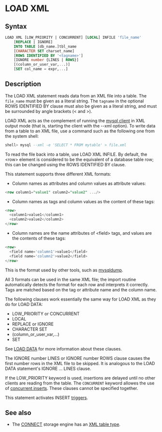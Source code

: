 # LOAD XML

## Syntax

```sql
LOAD XML [LOW_PRIORITY | CONCURRENT] [LOCAL] INFILE 'file_name'
    [REPLACE | IGNORE]
    INTO TABLE [db_name.]tbl_name
    [CHARACTER SET charset_name]
    [ROWS IDENTIFIED BY '<tagname>']
    [IGNORE number {LINES | ROWS}]
    [(column_or_user_var,...)]
    [SET col_name = expr,...]
```

## Description

The LOAD XML statement reads data from an XML file into a table. The
`file_name` must be given as a literal string. The `tagname` in the
optional ROWS IDENTIFIED BY clause must also be given as a literal
string, and must be surrounded by angle brackets (&lt; and &gt;).

LOAD XML acts as the complement of running the [mysql client](/clients-utilities/mysql-client/mysql-command-line-client/) in XML
output mode (that is, starting the client with the --xml option). To
write data from a table to an XML file, use a command such as the
following one from the system shell:

```sql
shell> mysql --xml -e 'SELECT * FROM mytable' > file.xml
```

To read the file back into a table, use LOAD XML INFILE. By default,
the &lt;row&gt; element is considered to be the equivalent of a database
table row; this can be changed using the ROWS IDENTIFIED BY clause.

This statement supports three different XML formats:

- Column names as attributes and column values as attribute values:

```sql
<row column1="value1" column2="value2" .../>
```

- Column names as tags and column values as the content of these tags:

```sql
<row>
  <column1>value1</column1>
  <column2>value2</column2>
</row>
```

- Column names are the name attributes of &lt;field&gt; tags, and values are
  the contents of these tags:

```sql
<row>
  <field name='column1'>value1</field>
  <field name='column2'>value2</field>
</row>
```

This is the format used by other tools, such as [mysqldump](/clients-utilities/backup-restore-and-import-clients/mysqldump/).

All 3 formats can be used in the same XML file; the import routine
automatically detects the format for each row and interprets it
correctly. Tags are matched based on the tag or attribute name and the
column name.

The following clauses work essentially the same way for LOAD XML as
they do for LOAD DATA:

- LOW_PRIORITY or CONCURRENT
- LOCAL
- REPLACE or IGNORE
- CHARACTER SET
- (column_or_user_var,...)
- SET

See [LOAD DATA](/sql-statements-structure/sql-statements/data-manipulation/inserting-loading-data/load-data-into-tables-or-index/load-data-infile/) for more information about these clauses.

The IGNORE number LINES or IGNORE number ROWS clause causes the first
number rows in the XML file to be skipped. It is analogous to the LOAD
DATA statement's IGNORE ... LINES clause.

If the <a undefined>LOW_PRIORITY</a> keyword is used, insertions are delayed until no other clients are reading from the table. The `CONCURRENT` keyword allowes the use of [concurrent inserts](/sql-statements-structure/sql-statements/data-manipulation/inserting-loading-data/concurrent-inserts/). These clauses cannot be specified together.

This statement activates INSERT [triggers](/programming-customizing-mariadb/triggers-events/triggers/).

## See also

- The [CONNECT](/columns-storage-engines-and-plugins/storage-engines/connect/) storage engine has an [XML table type](/kb/en/connect-table-types-data-files/#xml-table-type).